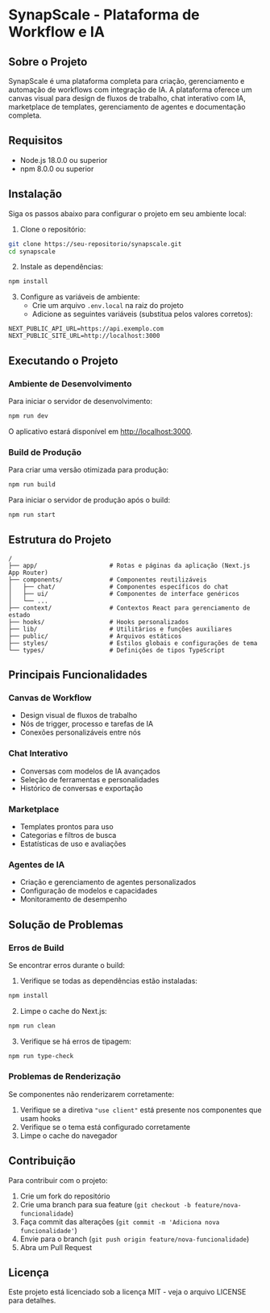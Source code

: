 # SynapScale - Plataforma de Workflow e IA

## Sobre o Projeto

SynapScale é uma plataforma completa para criação, gerenciamento e automação de workflows com integração de IA. A plataforma oferece um canvas visual para design de fluxos de trabalho, chat interativo com IA, marketplace de templates, gerenciamento de agentes e documentação completa.

## Requisitos

- Node.js 18.0.0 ou superior
- npm 8.0.0 ou superior

## Instalação

Siga os passos abaixo para configurar o projeto em seu ambiente local:

1. Clone o repositório:
```bash
git clone https://seu-repositorio/synapscale.git
cd synapscale
```

2. Instale as dependências:
```bash
npm install
```

3. Configure as variáveis de ambiente:
   - Crie um arquivo `.env.local` na raiz do projeto
   - Adicione as seguintes variáveis (substitua pelos valores corretos):
```
NEXT_PUBLIC_API_URL=https://api.exemplo.com
NEXT_PUBLIC_SITE_URL=http://localhost:3000
```

## Executando o Projeto

### Ambiente de Desenvolvimento

Para iniciar o servidor de desenvolvimento:

```bash
npm run dev
```

O aplicativo estará disponível em [http://localhost:3000](http://localhost:3000).

### Build de Produção

Para criar uma versão otimizada para produção:

```bash
npm run build
```

Para iniciar o servidor de produção após o build:

```bash
npm run start
```

## Estrutura do Projeto

```
/
├── app/                    # Rotas e páginas da aplicação (Next.js App Router)
├── components/             # Componentes reutilizáveis
│   ├── chat/               # Componentes específicos do chat
│   ├── ui/                 # Componentes de interface genéricos
│   └── ...
├── context/                # Contextos React para gerenciamento de estado
├── hooks/                  # Hooks personalizados
├── lib/                    # Utilitários e funções auxiliares
├── public/                 # Arquivos estáticos
├── styles/                 # Estilos globais e configurações de tema
└── types/                  # Definições de tipos TypeScript
```

## Principais Funcionalidades

### Canvas de Workflow
- Design visual de fluxos de trabalho
- Nós de trigger, processo e tarefas de IA
- Conexões personalizáveis entre nós

### Chat Interativo
- Conversas com modelos de IA avançados
- Seleção de ferramentas e personalidades
- Histórico de conversas e exportação

### Marketplace
- Templates prontos para uso
- Categorias e filtros de busca
- Estatísticas de uso e avaliações

### Agentes de IA
- Criação e gerenciamento de agentes personalizados
- Configuração de modelos e capacidades
- Monitoramento de desempenho

## Solução de Problemas

### Erros de Build

Se encontrar erros durante o build:

1. Verifique se todas as dependências estão instaladas:
```bash
npm install
```

2. Limpe o cache do Next.js:
```bash
npm run clean
```

3. Verifique se há erros de tipagem:
```bash
npm run type-check
```

### Problemas de Renderização

Se componentes não renderizarem corretamente:

1. Verifique se a diretiva `"use client"` está presente nos componentes que usam hooks
2. Verifique se o tema está configurado corretamente
3. Limpe o cache do navegador

## Contribuição

Para contribuir com o projeto:

1. Crie um fork do repositório
2. Crie uma branch para sua feature (`git checkout -b feature/nova-funcionalidade`)
3. Faça commit das alterações (`git commit -m 'Adiciona nova funcionalidade'`)
4. Envie para o branch (`git push origin feature/nova-funcionalidade`)
5. Abra um Pull Request

## Licença

Este projeto está licenciado sob a licença MIT - veja o arquivo LICENSE para detalhes.

